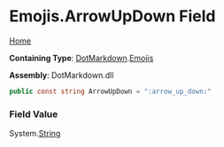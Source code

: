 # Emojis\.ArrowUpDown Field

[Home](../../../README.md)

**Containing Type**: [DotMarkdown](../../README.md)\.[Emojis](../README.md)

**Assembly**: DotMarkdown\.dll

```csharp
public const string ArrowUpDown = ":arrow_up_down:"
```

### Field Value

System\.[String](https://docs.microsoft.com/en-us/dotnet/api/system.string)